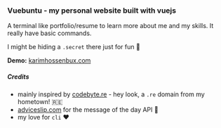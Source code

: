 ### Vuebuntu - my personal website built with vuejs

A terminal like portfolio/resume to learn more about me and my skills. It really have basic commands.

I might be hiding a `.secret` there just for fun 👀

**Demo:** [karimhossenbux.com](https://karimhossenbux.com)

##### Credits

- mainly inspired by [codebyte.re](http://codebyte.re) - hey look, a `.re` domain from my hometown! 🇷🇪
- [adviceslip.com](http://adviceslip.com) for the message of the day API 🙏
- my love for `cli` ❤️
